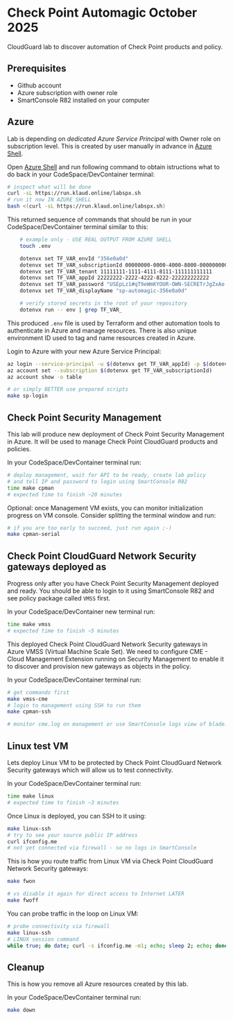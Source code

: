 # Check Point Automagic October 2025

CloudGuard lab to discover automation of Check Point products and policy.


## Prerequisites
- Github account
- Azure subscription with owner role
- SmartConsole R82 installed on your computer


## Azure

Lab is depending on *dedicated Azure Service Principal* with Owner role on subscription level. This is created by user manually in advance in [Azure Shell](https://shell.azure.com/).

Open [Azure Shell](https://shell.azure.com/) and run following command to obtain istructions what to do back in your CodeSpace/DevContainer terminal:

```bash
# inspect what will be done
curl -sL https://run.klaud.online/labspx.sh
# run it now IN AZURE SHELL
bash <(curl -sL https://run.klaud.online/labspx.sh)
```

This returned sequence of commands that should be run in your CodeSpace/DevContainer terminal similar to this:

```bash
    # example only - USE REAL OUTPUT FROM AZURE SHELL
    touch .env

    dotenvx set TF_VAR_envId "356e0a0d"
    dotenvx set TF_VAR_subscriptionId 00000000-0000-4000-8000-000000000000
    dotenvx set TF_VAR_tenant 11111111-1111-4111-8111-111111111111
    dotenvx set TF_VAR_appId 22222222-2222-4222-8222-222222222222
    dotenvx set TF_VAR_password "USEpLz1#qT9eWmKYOUR-OWN-SECRETrJgZxAo!sVdChEt"
    dotenvx set TF_VAR_displayName "sp-automagic-356e0a0d"

    # verify stored secrets in the root of your repository
    dotenvx run -- env | grep TF_VAR_
```

This produced `.env` file is used by Terraform and other automation tools to authenticate in Azure and manage resources.
There is also unique environment ID used to tag and name resources created in Azure.

Login to Azure with your new Azure Service Principal:

```bash
az login --service-principal -u $(dotenvx get TF_VAR_appId) -p $(dotenvx get TF_VAR_password) --tenant $(dotenvx get TF_VAR_tenant)
az account set --subscription $(dotenvx get TF_VAR_subscriptionId)
az account show -o table

# or simply BETTER use prepared scripts
make sp-login
```

## Check Point Security Management

This lab will produce new deployment of Check Point Security Management in Azure.
It will be used to manage Check Point CloudGuard products and policies.

In your CodeSpace/DevContainer terminal run:
```bash
# deploy management, wait for API to be ready, create lab policy
# and tell IP and password to login using SmartConsole R82
time make cpman
# expected time to finish ~20 minutes
```

Optional: once Management VM exists, you can monitor initialization progress on VM console. Consider splitting the terminal window and run:

```bash
# if you are too early to succeed, just run again ;-)
make cpman-serial
```

## Check Point CloudGuard Network Security gateways deployed as

Progress only after you have Check Point Security Management deployed and ready.
You should be able to login to it using SmartConsole R82 and see policy package called `VMSS` first.

In your CodeSpace/DevContainer new terminal run:
```bash
time make vmss
# expected time to finish ~5 minutes
```

This deployed Check Point CloudGuard Network Security gateways in Azure VMSS (Virtual Machine Scale Set).
We need to configure CME - Cloud Management Extension running on Security Management
to enable it to discover and provision new gateways as objects in the policy.

In your CodeSpace/DevContainer terminal run:
```bash
# get commands first
make vmss-cme
# login to management using SSH to run them
make cpman-ssh

# monitor cme.log on management or use SmartConsole logs view of blade:CME
```

## Linux test VM

Lets deploy Linux VM to be protected by Check Point CloudGuard Network Security gateways which will allow us to test connectivity.

In your CodeSpace/DevContainer terminal run:
```bash
time make linux
# expected time to finish ~3 minutes
```

Once Linux is deployed, you can SSH to it using:

```bash
make linux-ssh
# try to see your source public IP address
curl ifconfig.me
# not yet connected via firewall - so no logs in SmartConsole
```

This is how you route traffic from Linux VM via Check Point CloudGuard Network Security gateways:

```bash
make fwon

# vs disable it again for direct access to Internet LATER
make fwoff
```

You can probe traffic in the loop on Linux VM:

```bash
# probe connectivity via firewall
make linux-ssh
# LINUX session command
while true; do date; curl -s ifconfig.me -m1; echo; sleep 2; echo; done
```


## Cleanup

This is how you remove all Azure resources created by this lab.

In your CodeSpace/DevContainer terminal run:
```bash
make down
```